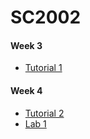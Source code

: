 # SC2002

#### Week 3
- [Tutorial 1](https://github.com/HippoEug/SC2002/tree/main/Tutorial1)

#### Week 4
- [Tutorial 2](https://github.com/HippoEug/SC2002/tree/main/Tutorial2)
- [Lab 1](https://github.com/HippoEug/SC2002/tree/main/Lab1)
